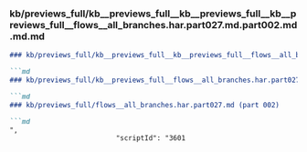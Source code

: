 ### kb/previews_full/kb__previews_full__kb__previews_full__kb__previews_full__flows__all_branches.har.part027.md.part002.md.md.md

```md
### kb/previews_full/kb__previews_full__kb__previews_full__flows__all_branches.har.part027.md.part002.md.md

```md
### kb/previews_full/kb__previews_full__flows__all_branches.har.part027.md.part002.md

```md
### kb/previews_full/flows__all_branches.har.part027.md (part 002)

```md
",
                          "scriptId": "3601
```

```

```

```

```
